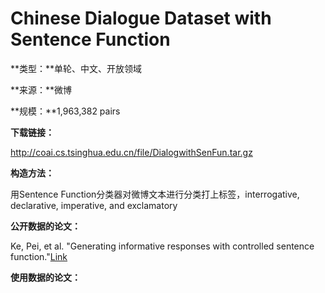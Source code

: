 # Chinese Dialogue Dataset with Sentence Function

**类型：**单轮、中文、开放领域

**来源：**微博

**规模：**1,963,382 pairs

**下载链接：**

http://coai.cs.tsinghua.edu.cn/file/DialogwithSenFun.tar.gz



**构造方法：**

用Sentence Function分类器对微博文本进行分类打上标签，interrogative, declarative, imperative, and exclamatory



**公开数据的论文：**

Ke, Pei, et al. "Generating informative responses with controlled sentence function."[Link]([http://coai.cs.tsinghua.edu.cn/hml/media/files/acl_senfun.pdf](http://coai.cs.tsinghua.edu.cn/hml/media/files/acl_senfun.pdf))



**使用数据的论文：**

